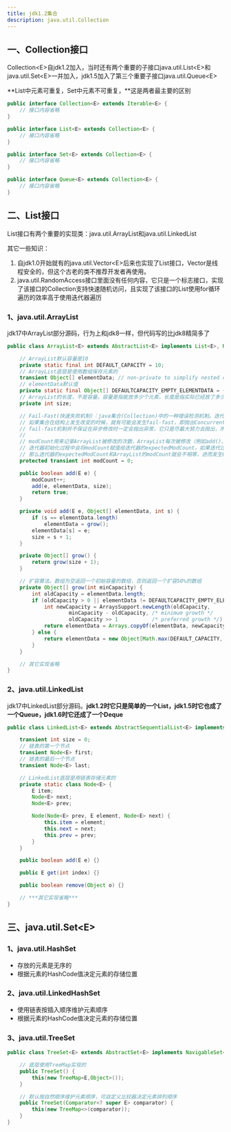 ```yaml
---
title: jdk1.2集合
description: java.util.Collection
---
```


## 一、Collection接口

Collection\<E>自jdk1.2加入，当时还有两个重要的子接口java.util.List\<E>和java.util.Set\<E>一并加入，jdk1.5加入了第三个重要子接口java.util.Queue\<E>

**List中元素可重复，Set中元素不可重复，**这是两者最主要的区别

```java
public interface Collection<E> extends Iterable<E> {
    // 接口内容省略
}

public interface List<E> extends Collection<E> {
    // 接口内容省略
}

public interface Set<E> extends Collection<E> {
    // 接口内容省略
}

public interface Queue<E> extends Collection<E> {
    // 接口内容省略
}
```

## 二、List接口

List接口有两个重要的实现类：java.util.ArrayList和java.util.LinkedList

其它一些知识：

1. 自jdk1.0开始就有的java.util.Vector\<E>后来也实现了List接口，Vector是线程安全的，但这个古老的类不推荐开发者再使用。
2. java.util.RandomAccess接口里面没有任何内容，它只是一个标志接口，实现了该接口的Collection支持快速随机访问，且实现了该接口的List使用for循环遍历的效率高于使用迭代器遍历

### 1、java.util.ArrayList

jdk17中ArrayList部分源码，行为上和jdk8一样，但代码写的比jdk8精简多了

```java
public class ArrayList<E> extends AbstractList<E> implements List<E>, RandomAccess, Cloneable, java.io.Serializable {

    // ArrayList默认容量是10
    private static final int DEFAULT_CAPACITY = 10;
    // ArrayList底层是使用数组保存元素的
    transient Object[] elementData; // non-private to simplify nested class access
    // elementData默认值
    private static final Object[] DEFAULTCAPACITY_EMPTY_ELEMENTDATA = {};
    // ArrayList的长度，不是容量。容量是指能放多少个元素，长度是指实际已经放了多少个元素
    private int size;

    // Fail-Fast(快速失败机制)：java集合(Collection)中的一种错误检测机制。迭代器在迭代集合的时候，
    // 如果集合在结构上发生改变的时候，就有可能会发生fail-fast，即抛出ConcurrentModificationException。
    // fail-fast机制并不保证在异步修改时一定会抛出异常，它只是尽最大努力去抛出，所以这种机制一般仅用于检测bug
    // 
    // modCount用来记录ArrayList被修改的次数，ArrayList每次被修改（例如add()、remove()）的时候这个值都会+1
    // 迭代器初始化过程中会将modCount赋值给迭代器的expectedModCount，如果迭代过程中有其它线程修改了ArrayList，
    // 那么迭代器的expectedModCount和ArrayList的modCount就会不相等，进而发生ConcurrentModificationException
    protected transient int modCount = 0;

    public boolean add(E e) {
        modCount++;
        add(e, elementData, size);
        return true;
    }

    private void add(E e, Object[] elementData, int s) {
        if (s == elementData.length)
            elementData = grow();
        elementData[s] = e;
        size = s + 1;
    }   

    private Object[] grow() {
        return grow(size + 1);
    }

    // 扩容算法。数组为空返回一个初始容量的数组，否则返回一个扩容50%的数组
    private Object[] grow(int minCapacity) {
        int oldCapacity = elementData.length;
        if (oldCapacity > 0 || elementData != DEFAULTCAPACITY_EMPTY_ELEMENTDATA) {
            int newCapacity = ArraysSupport.newLength(oldCapacity,
                    minCapacity - oldCapacity, /* minimum growth */
                    oldCapacity >> 1           /* preferred growth */);     // 右移一位等价于除二舍余
            return elementData = Arrays.copyOf(elementData, newCapacity);
        } else {
            return elementData = new Object[Math.max(DEFAULT_CAPACITY, minCapacity)];
        }
    }

    // 其它实现省略
}
```

### 2、java.util.LinkedList

jdk17中LinkedList部分源码。**jdk1.2时它只是简单的一个List，jdk1.5时它也成了一个Queue，jdk1.6时它还成了一个Deque**

```java
public class LinkedList<E> extends AbstractSequentialList<E> implements List<E>, Deque<E>, Cloneable, java.io.Serializable {

    transient int size = 0;
    // 链表的第一个节点
    transient Node<E> first;
    // 链表的最后一个节点
    transient Node<E> last;

    // LinkedList底层是用链表存储元素的
    private static class Node<E> {
        E item;
        Node<E> next;
        Node<E> prev;

        Node(Node<E> prev, E element, Node<E> next) {
            this.item = element;
            this.next = next;
            this.prev = prev;
        }
    }

    public boolean add(E e) {}

    public E get(int index) {}

    public boolean remove(Object o) {}

    // ***其它实现省略***
}
```

## 三、java.util.Set\<E>

### 1、java.util.HashSet

- 存放的元素是无序的
- 根据元素的HashCode值决定元素的存储位置

### 2、java.util.LinkedHashSet

- 使用链表按插入顺序维护元素顺序
- 根据元素的HashCode值决定元素的存储位置

### 3、java.util.TreeSet

```java
public class TreeSet<E> extends AbstractSet<E> implements NavigableSet<E>, Cloneable, java.io.Serializable {

    // 底层使用TreeMap实现的
    public TreeSet() {
        this(new TreeMap<E,Object>());
    }

    // 默认按自然顺序维护元素顺序，可自定义比较器决定元素排列顺序
    public TreeSet(Comparator<? super E> comparator) {
        this(new TreeMap<>(comparator));
    }   
}
```
